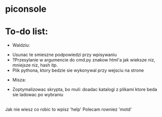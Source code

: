 
# piconsole

# To-do list:
- Waldziu:
* Usunac te smieszne podpowiedzi przy wpisywaniu
* ?Przesylanie w argumencie do cmd.py znakow html'a jak wieksze niz, mniejsze niz, hash itp.
* Plik pythona, ktory bedzie sie wykonywal przy wejsciu na strone

- Misza:
* Zoptymalizowac skrypta, bo muli: doadac katalogi z plikami ktore beda sie ladowac po wybraniu
<br>
Jak nie wiesz co robic to wpisz 'help'
Polecam rowniez 'motd'
<br>
